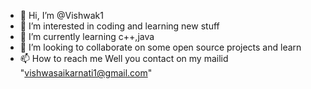 - 👋 Hi, I’m @Vishwak1
- 👀 I’m interested in coding and learning new stuff
- 🌱 I’m currently learning c++,java
- 💞️ I’m looking to collaborate on some open source projects and learn
- 📫 How to reach me 
Well you contact on my mailid "vishwasaikarnati1@gmail.com"

<!---
Vishwak1/Vishwak1 is a ✨ special ✨ repository because its `README.md` (this file) appears on your GitHub profile.
You can click the Preview link to take a look at your changes.
--->
